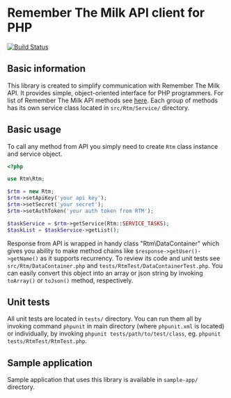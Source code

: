 # Remember The Milk API client for PHP

[![Build Status](https://secure.travis-ci.org/bartosz-maciaszek/php-rtm.png)](http://travis-ci.org/bartosz-maciaszek/php-rtm)

## Basic information

This library is created to simplify communication with Remember The Milk API. It provides simple, object-oriented interface for PHP programmers. For list of Remember The Milk API methods see [here](https://www.rememberthemilk.com/services/api/methods/). Each group of methods has its own service class located in `src/Rtm/Service/` directory.

## Basic usage

To call any method from API you simply need to create `Rtm` class instance and service object.

```php
<?php

use Rtm\Rtm;

$rtm = new Rtm;
$rtm->setApiKey('your api key');
$rtm->setSecret('your secret');
$rtm->setAuthToken('your auth token from RTM');

$taskService = $rtm->getService(Rtm::SERVICE_TASKS);
$taskList = $taskService->getList();
```

Response from API is wrapped in handy class "Rtm\DataContainer" which gives you ability to make method chains like `$response->getUser()->getName()` as it supports recurrency. To review its code and unit tests see `src/Rtm/DataContainer.php` and `tests/RtmTest/DataContainerTest.php`. You can easily convert this object into an array or json string by invoking `toArray()` or `toJson()` method, respectively.

## Unit tests

All unit tests are located in `tests/` directory. You can run them all by invoking command `phpunit` in main directory (where `phpunit.xml` is located) or individually, by invoking `phpunit tests/path/to/test/class`, eg. `phpunit tests/RtmTest/RtmTest.php`.

## Sample application

Sample application that uses this library is available in `sample-app/` directory.
